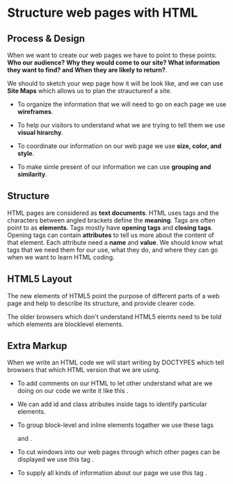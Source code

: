 #  Structure web pages with HTML #

## Process & Design ##
When we want to create our web pages we have to point to these points: **Who our audience? Why they would come to our site? What information they want to find? and When they are likely to return?**.


We should to sketch your wep page how it will be look like, and we can use **Site Maps** which allows us to plan the strauctureof a site.


- To organize the information that we will need to go on each page we use **wireframes**.


- To help our visitors to understand what we are trying to tell them we use **visual hirarchy**.


- To coordinate our information on our web page we use **size, color, and style**.


- To make simle present of our information we can use **grouping and similarity**.


## Structure ##

HTML pages are considered as **text documents**.
HTML uses tags and the characters between angled brackets define the **meaning**.
Tags are often point to as **elements**.
Tags mostly have **opening tags** and **closing tags**.
Opening tags can contain **attributes** to tell us more about the content of that element.
Each attribute need a **name** and **value**. 
We should know what tags that we need them for our use, what they do, and where they can go when we want to learn HTML coding.

## HTML5 Layout ##

The new elements of HTML5 point the purpose of different parts of a web page and help to describe its structure, and provide clearer code. 


The older browsers which don't understand HTML5 elemts need to be told which elements are blocklevel elements.

## Extra Markup ##

When we write an HTML code we will start writing by DOCTYPES which tell browsers that which HTML version that we are using.


- To add comments on our HTML to let other understand what are we doing on our code we write it like this <!-- our comment -->.


- We can add id and class atributes inside tags to identify particular elements.


- To group block-level and inline elements togather we use these tags <div> and <span>.
  
  
- To cut windows into our web pages through which other pages can be displayed we use this tag <iframes>.
  
  
- To supply all kinds of information about our page we use this tag <meta>.


